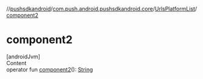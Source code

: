 //[pushsdkandroid](../../index.md)/[com.push.android.pushsdkandroid.core](../index.md)/[UrlsPlatformList](index.md)/[component2](component2.md)



# component2  
[androidJvm]  
Content  
operator fun [component2](component2.md)(): [String](https://kotlinlang.org/api/latest/jvm/stdlib/kotlin/-string/index.html)  



